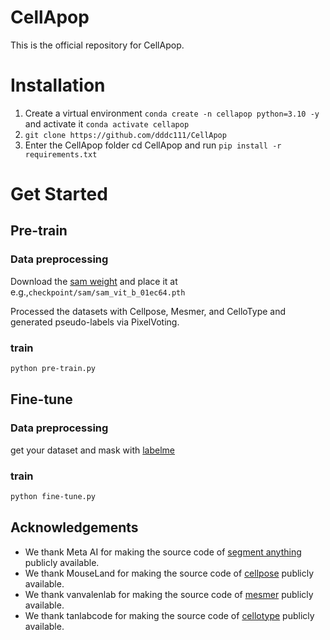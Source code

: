 # CellApop
This is the official repository for CellApop.
# Installation
1. Create a virtual environment ``conda create -n cellapop python=3.10 -y`` and activate it ``conda activate cellapop``
2. ``git clone https://github.com/dddc111/CellApop``
3. Enter the CellApop folder cd CellApop and run ``pip install -r requirements.txt``
# Get Started
## Pre-train
### Data preprocessing
Download the [sam weight](https://github.com/facebookresearch/segment-anything?tab=readme-ov-file#model-checkpoints) and place it at e.g.,``checkpoint/sam/sam_vit_b_01ec64.pth``

Processed the datasets with Cellpose, Mesmer, and CelloType and generated pseudo-labels via PixelVoting. 
### train
```bash
python pre-train.py
```
## Fine-tune
### Data preprocessing
get your dataset and mask with [labelme](https://github.com/wkentaro/labelme)
### train
```bash
python fine-tune.py
```
## Acknowledgements
- We thank Meta AI for making the source code of [segment anything](https://github.com/facebookresearch/segment-anything) publicly available.
- We thank MouseLand for making the source code of [cellpose](https://github.com/MouseLand/cellpose) publicly available.
- We thank vanvalenlab for making the source code of [mesmer](https://github.com/vanvalenlab/cellSAM) publicly available.
- We thank tanlabcode for making the source code of [cellotype](https://github.com/tanlabcode/CelloType) publicly available.
